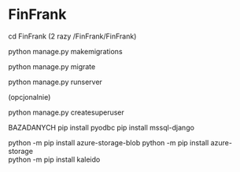 # FinFrank
cd FinFrank (2 razy /FinFrank/FinFrank)

python manage.py makemigrations

python manage.py migrate

python manage.py runserver

(opcjonalnie)

python manage.py createsuperuser

BAZADANYCH 
pip install pyodbc
pip install mssql-django

python -m pip install azure-storage-blob
python -m pip install azure-storage     
python -m pip install kaleido 